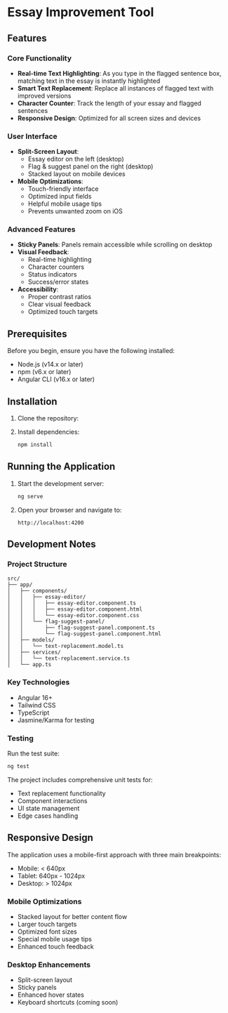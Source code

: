 # Essay Improvement Tool

## Features

### Core Functionality
- **Real-time Text Highlighting**: As you type in the flagged sentence box, matching text in the essay is instantly highlighted
- **Smart Text Replacement**: Replace all instances of flagged text with improved versions
- **Character Counter**: Track the length of your essay and flagged sentences
- **Responsive Design**: Optimized for all screen sizes and devices

### User Interface
- **Split-Screen Layout**: 
  - Essay editor on the left (desktop)
  - Flag & suggest panel on the right (desktop)
  - Stacked layout on mobile devices
- **Mobile Optimizations**:
  - Touch-friendly interface
  - Optimized input fields
  - Helpful mobile usage tips
  - Prevents unwanted zoom on iOS

### Advanced Features
- **Sticky Panels**: Panels remain accessible while scrolling on desktop
- **Visual Feedback**: 
  - Real-time highlighting
  - Character counters
  - Status indicators
  - Success/error states
- **Accessibility**: 
  - Proper contrast ratios
  - Clear visual feedback
  - Optimized touch targets

## Prerequisites

Before you begin, ensure you have the following installed:
- Node.js (v14.x or later)
- npm (v6.x or later)
- Angular CLI (v16.x or later)

## Installation

1. Clone the repository:

2. Install dependencies:
   ```bash
   npm install
   ```

## Running the Application

1. Start the development server:
   ```bash
   ng serve
   ```

2. Open your browser and navigate to:
   ```
   http://localhost:4200
   ```

## Development Notes

### Project Structure
```
src/
├── app/
│   ├── components/
│   │   ├── essay-editor/
│   │   │   ├── essay-editor.component.ts
│   │   │   ├── essay-editor.component.html
│   │   │   └── essay-editor.component.css
│   │   └── flag-suggest-panel/
│   │       ├── flag-suggest-panel.component.ts
│   │       └── flag-suggest-panel.component.html
│   ├── models/
│   │   └── text-replacement.model.ts
│   ├── services/
│   │   └── text-replacement.service.ts
│   └── app.ts
```

### Key Technologies
- Angular 16+
- Tailwind CSS
- TypeScript
- Jasmine/Karma for testing

### Testing
Run the test suite:
```bash
ng test
```

The project includes comprehensive unit tests for:
- Text replacement functionality
- Component interactions
- UI state management
- Edge cases handling

## Responsive Design

The application uses a mobile-first approach with three main breakpoints:
- Mobile: < 640px
- Tablet: 640px - 1024px
- Desktop: > 1024px

### Mobile Optimizations
- Stacked layout for better content flow
- Larger touch targets
- Optimized font sizes
- Special mobile usage tips
- Enhanced touch feedback

### Desktop Enhancements
- Split-screen layout
- Sticky panels
- Enhanced hover states
- Keyboard shortcuts (coming soon)

